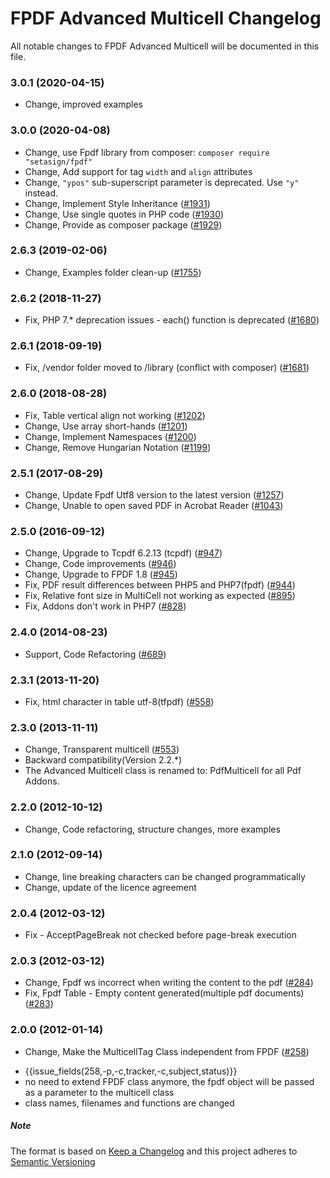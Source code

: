 # FPDF Advanced Multicell Changelog

All notable changes to FPDF Advanced Multicell  will be documented in this file.

<!---
## [Unreleased]
##X.Y.X (2020-01-01)
-->

### 3.0.1 (2020-04-15)

- Change, improved examples

### 3.0.0 (2020-04-08)

- Change, use Fpdf library from composer: `composer require "setasign/fpdf"`
- Change, Add support for tag `width` and `align` attributes
- Change, `"ypos"` sub-superscript parameter is deprecated. Use `"y"` instead.
- Change, Implement Style Inheritance ([#1931](https://tracker.interpid.eu/issues/1931))
- Change, Use single quotes in PHP code ([#1930](https://tracker.interpid.eu/issues/1930))
- Change, Provide as composer package ([#1929](https://tracker.interpid.eu/issues/1929))

### 2.6.3 (2019-02-06)

- Change, Examples folder clean-up ([#1755](https://tracker.interpid.eu/issues/1755))

### 2.6.2 (2018-11-27)

- Fix, PHP 7.* deprecation issues - each() function is deprecated ([#1680](https://tracker.interpid.eu/issues/1680))

### 2.6.1 (2018-09-19)

- Fix, /vendor folder moved to /library (conflict with composer) ([#1681](https://tracker.interpid.eu/issues/1681))

### 2.6.0 (2018-08-28)

- Fix, Table vertical align not working ([#1202](https://tracker.interpid.eu/issues/1202))
- Change, Use array short-hands ([#1201](https://tracker.interpid.eu/issues/1201))
- Change, Implement Namespaces ([#1200](https://tracker.interpid.eu/issues/1200))
- Change, Remove Hungarian Notation ([#1199](https://tracker.interpid.eu/issues/1199))

### 2.5.1 (2017-08-29)

- Change, Update Fpdf Utf8 version to the latest version ([#1257](https://tracker.interpid.eu/issues/1257))
- Change, Unable to open saved PDF in Acrobat Reader ([#1043](https://tracker.interpid.eu/issues/1043))

### 2.5.0 (2016-09-12)

- Change, Upgrade to Tcpdf 6.2.13 (tcpdf) ([#947](https://tracker.interpid.eu/issues/947))
- Change, Code improvements ([#946](https://tracker.interpid.eu/issues/946))
- Change, Upgrade to FPDF 1.8 ([#945](https://tracker.interpid.eu/issues/945))
- Fix, PDF result differences between PHP5 and PHP7(fpdf) ([#944](https://tracker.interpid.eu/issues/944))
- Fix, Relative font size in MultiCell not working as expected ([#895](https://tracker.interpid.eu/issues/895))
- Fix, Addons don't work in PHP7 ([#828](https://tracker.interpid.eu/issues/828))

### 2.4.0 (2014-08-23)

- Support, Code Refactoring ([#689](https://tracker.interpid.eu/issues/690))

### 2.3.1 (2013-11-20)

- Fix, html character in table utf-8(tfpdf) ([#558](https://tracker.interpid.eu/issues/558))

### 2.3.0 (2013-11-11)

- Change, Transparent multicell ([#553](https://tracker.interpid.eu/issues/553))
- Backward compatibility(Version 2.2.*)
- The Advanced Multicell class is renamed to: PdfMulticell for all Pdf Addons.

### 2.2.0 (2012-10-12)

- Change, Code refactoring, structure changes, more examples

### 2.1.0 (2012-09-14)

- Change, line breaking characters can be changed programmatically
- Change, update of the licence agreement

### 2.0.4 (2012-03-12)

- Fix - AcceptPageBreak not checked before page-break execution

### 2.0.3 (2012-03-12)

- Change, Fpdf ws incorrect when writing the content to the pdf ([#284](https://tracker.interpid.eu/issues/284))
- Fix, Fpdf Table - Empty content generated(multiple pdf documents) ([#283](https://tracker.interpid.eu/issues/283))

### 2.0.0 (2012-01-14)

- Change, Make the MulticellTag Class independent from FPDF ([#258](https://tracker.interpid.eu/issues/258))

* {{issue_fields(258,-p,-c,tracker,-c,subject,status)}}
* no need to extend FPDF class anymore, the fpdf object will be passed as a parameter to the multicell class
* class names, filenames and functions are changed


##### Note 

The format is based on [Keep a Changelog](https://keepachangelog.com/en/1.0.0/) and this project adheres to [Semantic Versioning](https://semver.org/spec/v2.0.0.html)
